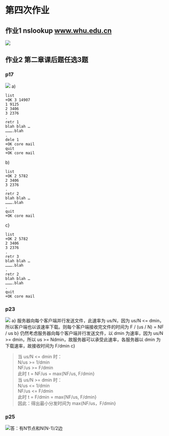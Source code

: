 # 第四次作业
## 作业1 nslookup www.whu.edu.cn
![](%E7%AC%AC%E5%9B%9B%E6%AC%A1%E4%BD%9C%E4%B8%9A/%E5%B1%8F%E5%B9%95%E5%BF%AB%E7%85%A7%202020-03-27%2002.55.28.png)
## 作业2 第二章课后题任选3题
### p17
![](%E7%AC%AC%E5%9B%9B%E6%AC%A1%E4%BD%9C%E4%B8%9A/%E5%B1%8F%E5%B9%95%E5%BF%AB%E7%85%A7%202020-03-27%2002.59.07.png)
a)
```
list
+OK 3 14907
1 9125
2 3406
3 2376
.
retr 1
blah blah …
……….blah
.
dele 1
+OK core mail
quit
+OK core mail
```
b)
```
list 
+OK 2 5782
2 3406
3 2376
.
retr 2
blah blah …
……….blah
.
quit
+OK core mail
```
c}
```
list
+OK 2 5782
2 3406
3 2376
.
retr 3
blah blah …
……….blah
.
retr 2
blah blah …
……….blah
.
quit
+OK core mail
```
### p23
![](%E7%AC%AC%E5%9B%9B%E6%AC%A1%E4%BD%9C%E4%B8%9A/%E4%BD%9C%E4%B8%9A23.png)
a}
	服务器向每个客户端并行发送文件，此速率为 us/N，因为 us/N <= dmin，所以客户端也以该速率下载。则每个客户端接收完文件的时间为 F / (us / N) = NF / us
b}
	仍然考虑服务器向每个客户端并行发送文件，以 dmin 为速率，因为 us/N >= dmin，所以 us >= Ndmin，故服务器可以承受此速率，各服务器以 dmin 为下载速率，故接收时间为 F/dmin
c}
> 当 us/N <= dmin 时：  
> 	N/us >= 1/dmin  
> 	NF/us >= F/dmin  
> 	此时 t = NF/us = max{NF/us, F/dmin}  
> 当 us/N >= dmin 时：  
> 	N/us <= 1/dmin  
> 	NF/us <= F/dmin  
> 	此时 t = F/dmin = max{NF/us, F/dmin}  
> 因此：得出最小分发时间为 max{NF/us，F/dmin}  
### p25
![](%E7%AC%AC%E5%9B%9B%E6%AC%A1%E4%BD%9C%E4%B8%9A/%E4%BD%9C%E4%B8%9A25.png)答：有N节点和N(N-1)/2边

